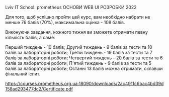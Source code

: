 Lviv IT School: prometheus
ОСНОВИ WEB UI РОЗРОБКИ 2022

Для того, щоб успішно пройти цей курс, вам необхідно набрати не менше 76  балів (70%), максимальна оцінка - 108 балів.

Виконуючи завдання, кожного тижня ви зможете отримати певну кількість балів, а саме:

Перший тиждень - 10 балів;
Другий тиждень - 9 балів за тести та 10 балів за лабораторні роботи;
Третій тиждень - 19 балів за тести та 7 балів за лабораторні роботи;
Четвертий тиждень - 20 балів за тести та 6 балів за лабораторні роботи;
П'ятий тиждень - 9 балів за тести та 5 балів за лабораторні роботи;
Останні 13 балів можна отримати, склавши фінальний іспит. 



https://courses.prometheus.org.ua:18090/downloads/2ac4911c6bac4bd39d158ad293477dc2/Certificate.pdf
